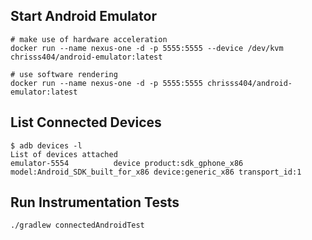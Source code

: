 
## Start Android Emulator

    # make use of hardware acceleration
    docker run --name nexus-one -d -p 5555:5555 --device /dev/kvm chrisss404/android-emulator:latest

    # use software rendering
    docker run --name nexus-one -d -p 5555:5555 chrisss404/android-emulator:latest


## List Connected Devices

    $ adb devices -l
    List of devices attached
    emulator-5554          device product:sdk_gphone_x86 model:Android_SDK_built_for_x86 device:generic_x86 transport_id:1


## Run Instrumentation Tests

    ./gradlew connectedAndroidTest

